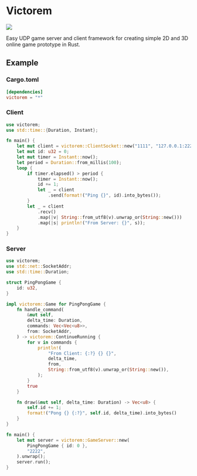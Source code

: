 # Victorem
[<img src="https://api.travis-ci.org/VictoremWinbringer/Victorem.svg?branch=master">](https://travis-ci.org/VictoremWinbringer/Victorem)

Easy UDP game server and client framework for creating simple 2D and 3D online game prototype in Rust.
## Example 
### Cargo.toml
```toml
[dependencies]
victorem = "*"
```
### Client 
```rust
use victorem;
use std::time::{Duration, Instant};

fn main() {
    let mut client = victorem::ClientSocket::new("1111", "127.0.0.1:2222").unwrap();
    let mut id: u32 = 0;
    let mut timer = Instant::now();
    let period = Duration::from_millis(100);
    loop {
        if timer.elapsed() > period {
            timer = Instant::now();
            id += 1;
            let _ = client
                .send(format!("Ping {}", id).into_bytes());
        }
        let _ = client
            .recv()
            .map(|v| String::from_utf8(v).unwrap_or(String::new()))
            .map(|s| println!("From Server: {}", s));
    }
}
```
### Server
```rust
use victorem;
use std::net::SocketAddr;
use std::time::Duration;

struct PingPongGame {
    id: u32,
}

impl victorem::Game for PingPongGame {
    fn handle_command(
        &mut self,
        delta_time: Duration,
        commands: Vec<Vec<u8>>,
        from: SocketAddr,
    ) -> victorem::ContinueRunning {
        for v in commands {
            println!(
                "From Client: {:?} {} {}",
                delta_time,
                from,
                String::from_utf8(v).unwrap_or(String::new()),
            );
        }
        true
    }

    fn draw(&mut self, delta_time: Duration) -> Vec<u8> {
        self.id += 1;
        format!("Pong {} {:?}", self.id, delta_time).into_bytes()
    }
}

fn main() {
    let mut server = victorem::GameServer::new(
        PingPongGame { id: 0 },
        "2222",
    ).unwrap();
    server.run();
}
```

